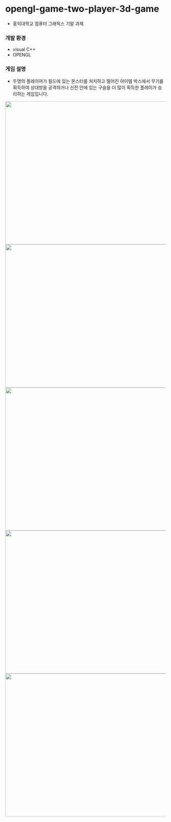 # opengl-game-two-player-3d-game
* 홍익대학교 컴퓨터 그래픽스 기말 과제

### 개발 환경
- visual C++
- OPENGL

### 게임 설명
* 두명의 플레이어가 필드에 있는 몬스터를 처치하고 떨어진 아이템 박스에서 무기를 획득하여 상대방을 공격하거나 신전 안에 있는 구슬을 더 많이 획득한 플레이가 승리하는 게임입니다.
  
<img src="https://user-images.githubusercontent.com/36150943/91577276-715b0700-e983-11ea-9656-de161fb50c3f.png" width="800" height="450">
<img src="https://user-images.githubusercontent.com/36150943/91577280-728c3400-e983-11ea-9eb5-84f6829b839e.png" width="800" height="450">
<img src="https://user-images.githubusercontent.com/36150943/91577303-79b34200-e983-11ea-9994-dc38b568106a.png" width="800" height="450">
<img src="https://user-images.githubusercontent.com/36150943/91577679-02ca7900-e984-11ea-8d62-1fc292db0af1.png" width="800" height="450">
<img src="https://user-images.githubusercontent.com/36150943/91577307-7b7d0580-e983-11ea-8ae2-cd83f8bd1d7a.png" width="800" height="450">
